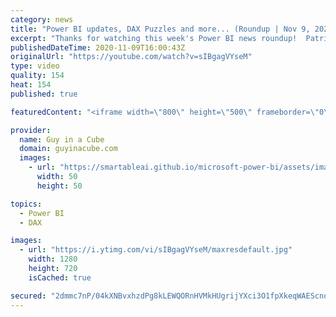 ```yaml
---
category: news
title: "Power BI updates, DAX Puzzles and more... (Roundup | Nov 9, 2020)"
excerpt: "Thanks for watching this week's Power BI news roundup!  Patrick's tech video: https://guyinacu.be/whyusedaxstudio Adam's tech video: https://guyinacu.be/p2wupdates  🔴 Live Replay: https://guyinacu.be/live031  📢 Become a member: https://guyinacu.be/membership   PASS Summit 2020: https://www.pass.org/summit/2020/"
publishedDateTime: 2020-11-09T16:00:43Z
originalUrl: "https://youtube.com/watch?v=sIBgagVYseM"
type: video
quality: 154
heat: 154
published: true

featuredContent: "<iframe width=\"800\" height=\"500\" frameborder=\"0\" src=\"https://www.youtube.com/embed/sIBgagVYseM\" allow=\"accelerometer; autoplay; encrypted-media; gyroscope; picture-in-picture\" allowfullscreen></iframe>"

provider:
  name: Guy in a Cube
  domain: guyinacube.com
  images:
    - url: "https://smartableai.github.io/microsoft-power-bi/assets/images/organizations/guyinacube.com-50x50.jpg"
      width: 50
      height: 50

topics:
  - Power BI
  - DAX

images:
  - url: "https://i.ytimg.com/vi/sIBgagVYseM/maxresdefault.jpg"
    width: 1280
    height: 720
    isCached: true

secured: "2dmmc7nP/04kXNBvxhzdPg8kLEWQORnHVMkHUgrijYXci3O1fpXkeqWAEScnofejVP1QgUDWXu4htbQ3Qqrd3HVi/ZAfQHnMvWRGND2CGjyPGKD7Z07CLc0mc9dIiSnP2ZHt4hTBDLBaFmeTVFqLD4JVqBJYUnGaxYJUEe//pbgfQI9NLoaXOy8aFr4KXDwJS+wriKpYC4XGoYxyNgeKW0x6hOdf3FydQnOA5QK+tSesp72ikAXzUJcDeS+pkmWwb47WomlsKj5L4zKYr7wWpKx2667aHdz6ZU7IXZiKGcGVpuVOHe2PJqUUhvkyFri5/nV1HCQ9pJY8gs0m0oPvnMwqxHJ20GOeEuEPM3JizFfnhv6t3IkL8juThFEIhuGLOs9cXcA5/V7cGiXsnDS49JgSw8ixTmC98wG0c7NavYE=;N7ri0jwXRMkCUYT/Sm7DJw=="
---
```


